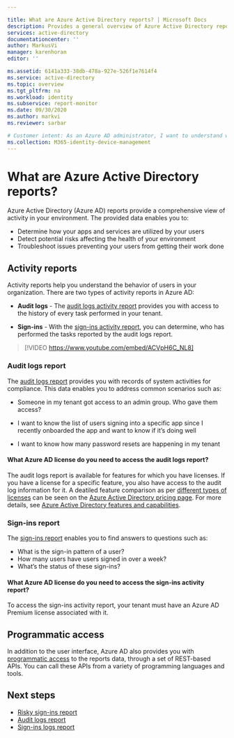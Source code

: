 ```yaml
---

title: What are Azure Active Directory reports? | Microsoft Docs
description: Provides a general overview of Azure Active Directory reports.
services: active-directory
documentationcenter: ''
author: MarkusVi
manager: karenhoran
editor: ''

ms.assetid: 6141a333-38db-478a-927e-526f1e7614f4
ms.service: active-directory
ms.topic: overview
ms.tgt_pltfrm: na
ms.workload: identity
ms.subservice: report-monitor
ms.date: 09/30/2020
ms.author: markvi
ms.reviewer: sarbar  

# Customer intent: As an Azure AD administrator, I want to understand what Azure AD reports are available and how I can use them to gain insights into my environment. 
ms.collection: M365-identity-device-management
---
```


# What are Azure Active Directory reports?

Azure Active Directory (Azure AD) reports provide a comprehensive view of activity in your environment. The provided data enables you to:

- Determine how your apps and services are utilized by your users
- Detect potential risks affecting the health of your environment
- Troubleshoot issues preventing your users from getting their work done  

## Activity reports

Activity reports help you understand the behavior of users in your organization. There are two types of activity reports in Azure AD:

- **Audit logs** - The [audit logs activity report](concept-audit-logs.md) provides you with access to the history of every task performed in your tenant.

- **Sign-ins** -  With the [sign-ins activity report](concept-sign-ins.md), you can determine, who has performed the tasks reported by the audit logs report.



> [!VIDEO https://www.youtube.com/embed/ACVpH6C_NL8]

### Audit logs report 

The [audit logs report](concept-audit-logs.md) provides you with records of system activities for compliance. This data enables you to address common scenarios such as:

- Someone in my tenant got access to an admin group. Who gave them access? 

- I want to know the list of users signing into a specific app since I recently onboarded the app and want to know if it’s doing well

- I want to know how many password resets are happening in my tenant


#### What Azure AD license do you need to access the audit logs report?  

The audit logs report is available for features for which you have licenses. If you have a license for a specific feature, you also have access to the audit log information for it. A deatiled feature comparison as per [different types of licenses](../fundamentals/active-directory-whatis.md#what-are-the-azure-ad-licenses) can be seen on the [Azure Active Directory pricing page](https://www.microsoft.com/security/business/identity-access-management/azure-ad-pricing). For more details, see [Azure Active Directory features and capabilities](../fundamentals/active-directory-whatis.md#which-features-work-in-azure-ad).

### Sign-ins report

The [sign-ins report](concept-sign-ins.md) enables you to find answers to questions such as:

- What is the sign-in pattern of a user?
- How many users have users signed in over a week?
- What’s the status of these sign-ins?

#### What Azure AD license do you need to access the sign-ins activity report?  

To access the sign-ins activity report, your tenant must have an Azure AD Premium license associated with it.

## Programmatic access

In addition to the user interface, Azure AD also provides you with [programmatic access](concept-reporting-api.md) to the reports data, through a set of REST-based APIs. You can call these APIs from a variety of programming languages and tools. 

## Next steps

- [Risky sign-ins report](../identity-protection/overview-identity-protection.md)
- [Audit logs report](concept-audit-logs.md)
- [Sign-ins logs report](concept-sign-ins.md)

